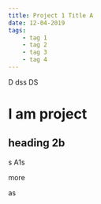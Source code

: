 ```yaml
---
title: Project 1 Title A
date: 12-04-2019
tags:
    - tag 1
    - tag 2
    - tag 3
    - tag 4
---
```


D
dss
DS

# I am project

## heading 2b

s
A1s

more

as